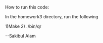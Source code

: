 How to run this code:

In the homework3 directory, run the following

1)Make
2) ./bin/qr


--Sakibul Alam

